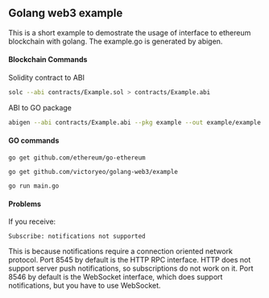 ## Golang web3 example

This is a short example to demostrate the usage of interface to ethereum blockchain with golang. The example.go is generated by abigen.

#### Blockchain Commands 

Solidity contract to ABI

````bash
solc --abi contracts/Example.sol > contracts/Example.abi
````
ABI to GO package

```bash
abigen --abi contracts/Example.abi --pkg example --out example/example.go
```

#### GO commands
````
go get github.com/ethereum/go-ethereum
````
````
go get github.com/victoryeo/golang-web3/example
````
````
go run main.go
````
#### Problems
If you receive:
````
Subscribe: notifications not supported
````
This is because notifications require a connection oriented network protocol. Port 8545 by default is the HTTP RPC interface. HTTP does not support server push notifications, so subscriptions do not work on it. Port 8546 by default is the WebSocket interface, which does support notifications, but you have to use WebSocket.